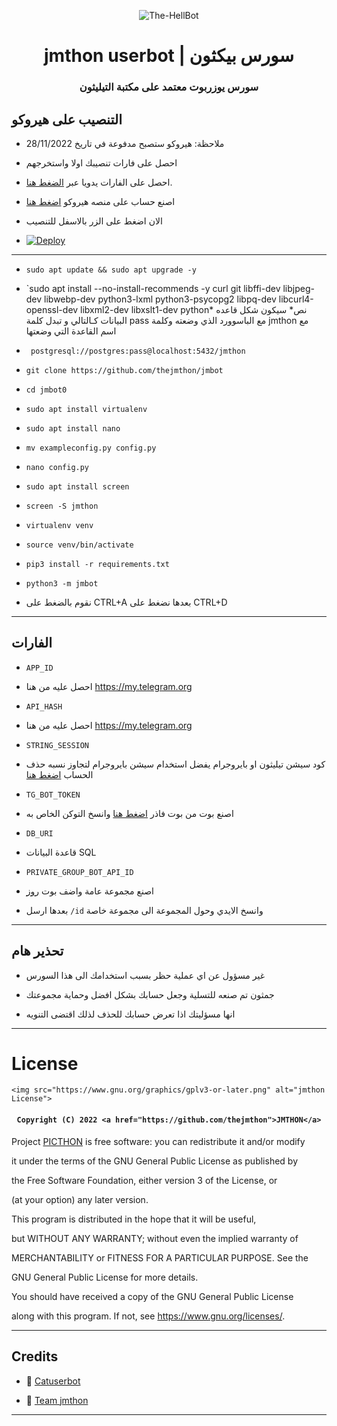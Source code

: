 <p align="center">
  <img src="https://graph.org/file/1d24af20a3f16919a2dda.jpg" alt="The-HellBot">
</p>
<h1 align="center">
  <b> jmthon userbot | سورس بيكثون</b>
</h1>

<h3 align="center">
  <b>سورس يوزربوت معتمد على مكتبة التيليثون</b>
</h3>



## التنصيب على هيروكو 

* ملاحظة: هيروكو ستصبح مدفوعة في تاريخ 28/11/2022

- احصل على فارات تنصيبك اولا واستخرجهم

- احصل على الفارات يدويا عبر [الضغط هنا](#الفارات).

- اصنع حساب على منصه هيروكو [اضغط هنا](dashboard.heroku.com)

- الان اضغط على الزر بالاسفل للتنصيب

- [![Deploy](https://www.herokucdn.com/deploy/button.svg)]([https://heroku.com/deploy](https://dashboard.heroku.com/new?template=https://github.com/picthon/temp))

------

 

- `sudo apt update && sudo apt upgrade -y`

- `sudo apt install --no-install-recommends -y curl git libffi-dev libjpeg-dev libwebp-dev python3-lxml python3-psycopg2 libpq-dev libcurl4-openssl-dev libxml2-dev libxslt1-dev python* نص* سيكون شكل قاعده البيانات كـالتالي و تبدل كلمة pass مع الباسوورد الذي وضعته وكلمة jmthon مع اسم القاعدة التي وضعتها 

- ` postgresql://postgres:pass@localhost:5432/jmthon`

- `git clone https://github.com/thejmthon/jmbot` 

- `cd jmbot0`

- `sudo apt install virtualenv`

- `sudo apt install nano`

- `mv exampleconfig.py config.py`

- `nano config.py`

- `sudo apt install screen`

- `screen -S jmthon`

- `virtualenv venv`

- `source venv/bin/activate`

- `pip3 install -r requirements.txt`

- `python3 -m jmbot`

* نقوم بالضغط على CTRL+A بعدها نضغط على CTRL+D

 

------

## الفارات

- `APP_ID` 

* احصل عليه من هنا https://my.telegram.org

- `API_HASH` 

* احصل عليه من هنا https://my.telegram.org

- `STRING_SESSION`

* كود سيشن تيليثون او بايروجرام يفضل استخدام سيشن بايروجرام لتجاوز نسبه حذف الحساب [اضغط هنا](https://replit.com/@picthon/stringsession-picthon?v=1)

- `TG_BOT_TOKEN` 

* اصنع بوت من بوت فاذر [اضغط هنا](https://t.me/botfather) وانسخ التوكن الخاص به

- `DB_URI`

* قاعدة البيانات SQL

- `PRIVATE_GROUP_BOT_API_ID`

* اصنع مجموعة عامة واضف بوت [روز](https://t.me/MissRose_bot)

* بعدها ارسل `/id` وانسخ الايدي وحول المجموعة الى مجموعة خاصة

------

## تحذير هام

- غير مسؤول عن اي عملية حظر بسبب استخدامك الى هذا السورس 

- جمثون تم صنعه للتسلية وجعل حسابك بشكل افضل وحماية مجموعتك

- انها مسؤليتك اذا تعرض حسابك للحذف لذلك اقتضى التنويه

------

# License

<p align="center">

    <img src="https://www.gnu.org/graphics/gplv3-or-later.png" alt="jmthon License">

</p>

<h4 align="center">

    Copyright (C) 2022 <a href="https://github.com/thejmthon">JMTHON</a>

</h4>

Project [PICTHON](https://github.com/picthon/picthon) is free software: you can redistribute it and/or modify

it under the terms of the GNU General Public License as published by

the Free Software Foundation, either version 3 of the License, or

(at your option) any later version.

This program is distributed in the hope that it will be useful,

but WITHOUT ANY WARRANTY; without even the implied warranty of

MERCHANTABILITY or FITNESS FOR A PARTICULAR PURPOSE.  See the

GNU General Public License for more details.

You should have received a copy of the GNU General Public License

along with this program. If not, see <https://www.gnu.org/licenses/>.

------

## Credits

- 💖 [Catuserbot](https://github.com/TgCatUB/catuserbot)

- 💖 [Team jmthon](https://t.me/PICTH0N)

------
